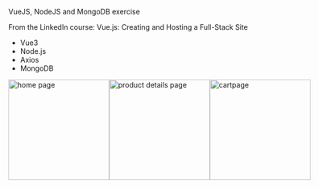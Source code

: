 VueJS, NodeJS and MongoDB exercise

From the LinkedIn course:
Vue.js: Creating and Hosting a Full-Stack Site

- Vue3
- Node.js
- Axios
- MongoDB

<div style="display: flex; justify-content: space-evenly;">
<img src="https://user-images.githubusercontent.com/112425916/222992000-b7fd2a33-a84b-4fe7-9387-3cdad1c31f11.png" alt="home page" width="200">
<img src="https://user-images.githubusercontent.com/112425916/222992017-fb72a574-6821-471d-b663-9d70a1aa6d29.png" alt="product details page" width="200">
<img src="https://user-images.githubusercontent.com/112425916/222992025-062729e1-3927-43fc-9e59-eb60a5271d13.png" alt="cartpage" width="200">
</div>
